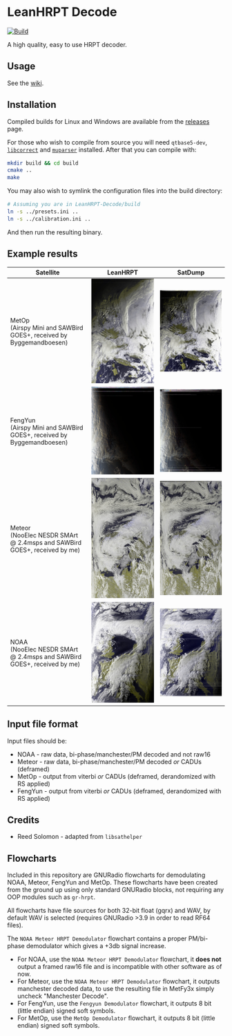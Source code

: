 # LeanHRPT Decode

[![Build](https://github.com/Xerbo/LeanHRPT-Decode/actions/workflows/build.yml/badge.svg)](https://github.com/Xerbo/LeanHRPT-Decode/actions/workflows/build.yml)

A high quality, easy to use HRPT decoder.

## Usage

See the [wiki](https://github.com/Xerbo/LeanHRPT-Decode/wiki).

## Installation

Compiled builds for Linux and Windows are available from the [releases](https://github.com/Xerbo/LeanHRPT-Decode/releases) page.

For those who wish to compile from source you will need `qtbase5-dev`, [`libcorrect`](https://github.com/quiet/libcorrect) and [`muparser`](https://github.com/beltoforion/muparser) installed. After that you can compile with:

```sh
mkdir build && cd build
cmake ..
make
```

You may also wish to symlink the configuration files into the build directory:

```sh
# Assuming you are in LeanHRPT-Decode/build
ln -s ../presets.ini ..
ln -s ../calibration.ini ..
```

And then run the resulting binary.

## Example results

|Satellite|LeanHRPT|SatDump|
 -|-|-
|MetOp<br/>(Airspy Mini and SAWBird GOES+, received by Byggemandboesen)|![A MetOp image from LeanHRPT](images/metop-example.jpg)|![A MetOp image from SatDump](images/metop-satdump.jpg)|
|FengYun<br/>(Airspy Mini and SAWBird GOES+, received by Byggemandboesen)|![A FengYun image from LeanHRPT](images/fengyun-example.jpg)|![A FengYun image from SatDump](images/fengyun-satdump.jpg)|
|Meteor<br/>(NooElec NESDR SMArt @ 2.4msps and SAWBird GOES+, received by me)|![A Meteor image from LeanHRPT](images/meteor-example.jpg)|![A Meteor image from SatDump](images/meteor-satdump.jpg)|
|NOAA<br/>(NooElec NESDR SMArt @ 2.4msps and SAWBird GOES+, received by me)|![A NOAA image from LeanHRPT](images/noaa-example.jpg)|![A NOAA image from SatDump](images/noaa-satdump.jpg)|

## Input file format

Input files should be:

 - NOAA - raw data, bi-phase/manchester/PM decoded and not raw16
 - Meteor - raw data, bi-phase/manchester/PM decoded *or* CADUs (deframed)
 - MetOp - output from viterbi *or* CADUs (deframed, derandomized with RS applied)
 - FengYun - output from viterbi *or* CADUs (deframed, derandomized with RS applied)

## Credits

 - Reed Solomon - adapted from `libsathelper`

## Flowcharts

Included in this repository are GNURadio flowcharts for demodulating NOAA, Meteor, FengYun and MetOp. These flowcharts have been created from the ground up using only standard GNURadio blocks, not requiring any OOP modules such as `gr-hrpt`.

All flowcharts have file sources for both 32-bit float (gqrx) and WAV, by default WAV is selected (requires GNURadio >3.9 in order to read RF64 files).

The `NOAA Meteor HRPT Demodulator` flowchart contains a proper PM/bi-phase demodulator which gives a +3db signal increase.

 - For NOAA, use the `NOAA Meteor HRPT Demodulator` flowchart, it **does not** output a framed raw16 file and is incompatible with other software as of now.
 - For Meteor, use the `NOAA Meteor HRPT Demodulator` flowchart, it outputs manchester decoded data, to use the resulting file in MetFy3x simply uncheck "Manchester Decode".
 - For FengYun, use the `Fengyun Demodulator` flowchart, it outputs 8 bit (little endian) signed soft symbols.
 - For MetOp, use the `MetOp Demodulator` flowchart, it outputs 8 bit (little endian) signed soft symbols.
